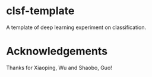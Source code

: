 # clsf-template
A template of deep learning experiment on classification.

# Acknowledgements
Thanks for Xiaoping, Wu and Shaobo, Guo!
